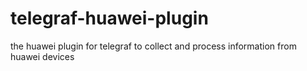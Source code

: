 # telegraf-huawei-plugin
the huawei plugin for telegraf to collect and process information from huawei devices
